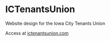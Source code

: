 # ICTenantsUnion
Website design for the Iowa City Tenants Union

Access at [ictenantsunion.com](ictenantsunion.com)